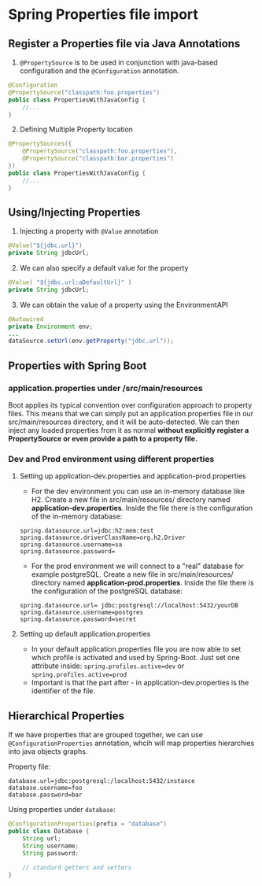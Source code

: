 # Spring Properties file import

## Register a Properties file via Java Annotations

1. `@PropertySource` is to be used in conjunction with java-based configuration and the `@Configuration` annotation.

``` java
@Configuration
@PropertySource("classpath:foo.properties")
public class PropertiesWithJavaConfig {
    //...
}
```
2. Defining Multiple Property location
   
``` java
@PropertySources({
    @PropertySource("classpath:foo.properties"),
    @PropertySource("classpath:bar.properties")
})
public class PropertiesWithJavaConfig {
    //...
}
```

## Using/Injecting Properties

1. Injecting a property with `@Value` annotation
   
``` java
@Value("${jdbc.url}")
private String jdbcUrl;
```

2. We can also specify a default value for the property

``` java
@Value( "${jdbc.url:aDefaultUrl}" )
private String jdbcUrl;
```

3. We can obtain the value of a property using the EnvironmentAPI

``` java
@Autowired
private Environment env;
...
dataSource.setUrl(env.getProperty("jdbc.url"));
```

## Properties with Spring Boot

### application.properties under /src/main/resources
Boot applies its typical convention over configuration approach to property files. This means that we can simply put an application.properties file in our src/main/resources directory, and it will be auto-detected. We can then inject any loaded properties from it as normal **without explicitly register a PropertySource or even provide a path to a property file.**

### Dev and Prod environment using different properties

1. Setting up application-dev.properties and application-prod.properties
   - For the dev environment you can use an in-memory database like H2. Create a new file in src/main/resources/ directory named **application-dev.properties**. Inside the file there is the configuration of the in-memory database:
   ``` 
   spring.datasource.url=jdbc:h2:mem:test
   spring.datasource.driverClassName=org.h2.Driver
   spring.datasource.username=sa
   spring.datasource.password=
   ```

   - For the prod environment we will connect to a "real" database for example postgreSQL. Create a new file in src/main/resources/ directory named **application-prod.properties**. Inside the file there is the configuration of the postgreSQL database:
   ``` 
   spring.datasource.url= jdbc:postgresql://localhost:5432/yourDB
   spring.datasource.username=postgres
   spring.datasource.password=secret
   ```
2. Setting up default application.properties
   - In your default application.properties file you are now able to set which profile is activated and used by Spring-Boot. Just set one attribute inside:
   `spring.profiles.active=dev`
   or
   `spring.profiles.active=prod`
   - Important is that the part after - in application-dev.properties is the identifier of the file.


## Hierarchical Properties
If we have properties that are grouped together, we can use `@ConfigurationProperties` annotation, whcih will map properties hierarchies into java objects graphs.

Property file:
```
database.url=jdbc:postgresql:/localhost:5432/instance
database.username=foo
database.password=bar
```

Using properties under `database`:
``` java 
@ConfigurationProperties(prefix = "database")
public class Database {
    String url;
    String username;
    String password;
 
    // standard getters and setters
}
```